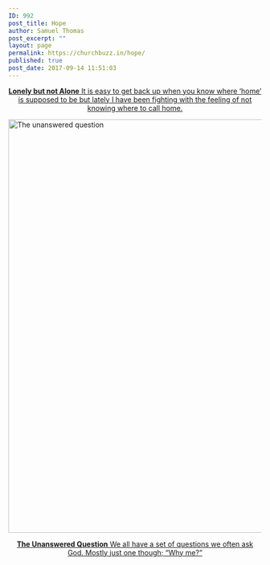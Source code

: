 ```yaml
---
ID: 992
post_title: Hope
author: Samuel Thomas
post_excerpt: ""
layout: page
permalink: https://churchbuzz.in/hope/
published: true
post_date: 2017-09-14 11:51:03
---
```

<div id="pl-992"  class="panel-layout" ><div id="pg-992-0"  class="panel-grid panel-no-style"  data-style="{&quot;background_display&quot;:&quot;tile&quot;}" ><div id="pgc-992-0-0"  class="panel-grid-cell"  data-weight="1" ><div id="panel-992-0-0-0" class="so-panel widget widget_sow-hero panel-first-child panel-last-child" data-index="0" data-style="{&quot;background_display&quot;:&quot;tile&quot;}" ><div class="so-widget-sow-hero so-widget-sow-hero-default-6c831ae5c8ec"><div class="sow-slider-base " style="display: none"><ul class="sow-slider-images" data-settings="{&quot;pagination&quot;:true,&quot;speed&quot;:800,&quot;timeout&quot;:8000,&quot;swipe&quot;:true}">		<li class="sow-slider-image  sow-slider-image-cover" style="background-color: #333333;background-image: url(http://churchbuzz.in/wp-content/uploads/2016/02/woman-918544_960_720.jpg)" >
					<div class="sow-slider-image-container">
			<div class="sow-slider-image-wrapper">
				<h1 style="text-align: left;font-weight: bold">Waiting – pain or a blessing?</h1>
<div class="sow-hero-buttons" style="text-align: left"><div class="so-widget-sow-button so-widget-sow-button-wire-ed457bca6874"><div class="ow-button-base ow-button-align-left">
	<a href="http://churchbuzz.in/waiting-pain-or-a-blessing/" >
		<span>
			
			READ MORE		</span>
	</a>
</div>
</div></div>			</div>
		</div>
				</li>
		</ul>				<ol class="sow-slider-pagination">
											<li><a href="#" data-goto="0">1</a></li>
									</ol>

				<div class="sow-slide-nav sow-slide-nav-next">
					<a href="#" data-goto="next" data-action="next">
						<em class="sow-sld-icon-thin-right"></em>
					</a>
				</div>

				<div class="sow-slide-nav sow-slide-nav-prev">
					<a href="#" data-goto="previous" data-action="prev">
						<em class="sow-sld-icon-thin-left"></em>
					</a>
				</div>
				</div></div></div></div></div><div id="pg-992-1"  class="panel-grid panel-no-style" ><div id="pgc-992-1-0"  class="panel-grid-cell"  data-weight="1" ><div id="panel-992-1-0-0" class="so-panel widget widget_sow-headline panel-first-child panel-last-child" data-index="1" data-style="{&quot;background_image_attachment&quot;:false,&quot;background_display&quot;:&quot;tile&quot;}" ><div class="so-widget-sow-headline so-widget-sow-headline-default-6d9d6968eb5d"><div class="sow-headline-container ">
	<h3 class='sow-sub-headline'>The LORD delights in those who fear him, who put their hope in his unfailing love. - Psalms 147:11</h3></div></div></div></div></div><div id="pg-992-2"  class="panel-grid panel-no-style" ><div id="pgc-992-2-0"  class="panel-grid-cell"  data-weight="0.5" ><div id="panel-992-2-0-0" class="so-panel widget widget_sow-image panel-first-child" data-index="2" data-style="{&quot;class&quot;:&quot;post-image&quot;,&quot;background_display&quot;:&quot;tile&quot;}" ><div class="post-image panel-widget-style panel-widget-style-for-992-2-0-0" ><div class="so-widget-sow-image so-widget-sow-image-default-a766b29992bf">

<div class="sow-image-container">
<a href="http://churchbuzz.in/lonely-but-not-alone/" >	<img src="http://churchbuzz.in/wp-content/uploads/2016/02/12118_Man_on_shore.jpg" width="900" height="595" srcset="https://i1.wp.com/churchbuzz.in/wp-content/uploads/2016/02/12118_Man_on_shore.jpg?w=900 900w, https://i1.wp.com/churchbuzz.in/wp-content/uploads/2016/02/12118_Man_on_shore.jpg?resize=300%2C198 300w, https://i1.wp.com/churchbuzz.in/wp-content/uploads/2016/02/12118_Man_on_shore.jpg?resize=768%2C508 768w, https://i1.wp.com/churchbuzz.in/wp-content/uploads/2016/02/12118_Man_on_shore.jpg?resize=450%2C298 450w" title="Lonely but not alone" 		class="so-widget-image"/>
</a></div>

</div></div></div><div id="panel-992-2-0-1" class="so-panel widget widget_sow-editor panel-last-child" data-index="3" data-style="{&quot;background_display&quot;:&quot;tile&quot;}" ><div class="so-widget-sow-editor so-widget-sow-editor-base">
<div class="siteorigin-widget-tinymce textwidget">
	<p style="text-align: center;"><a href="http://churchbuzz.in/lonely-but-not-alone/"><strong>Lonely but not Alone</strong>
It is easy to get back up when you know where ‘home’ is supposed to be but lately I have been fighting with the feeling of not knowing where to call home.</a></p></div>
</div></div></div><div id="pgc-992-2-1"  class="panel-grid-cell"  data-weight="0.5" ><div id="panel-992-2-1-0" class="so-panel widget widget_sow-image panel-first-child" data-index="4" data-style="{&quot;class&quot;:&quot;post-image&quot;,&quot;background_display&quot;:&quot;tile&quot;}" ><div class="post-image panel-widget-style panel-widget-style-for-992-2-1-0" ><div class="so-widget-sow-image so-widget-sow-image-default-813df796d9b1">

<div class="sow-image-container">
<a href="http://churchbuzz.in/the-unanswered-question/" >	<img src="http://churchbuzz.in/wp-content/uploads/2016/04/unlucky-01.jpg" width="900" height="823" srcset="https://i1.wp.com/churchbuzz.in/wp-content/uploads/2016/04/unlucky-01.jpg?w=900 900w, https://i1.wp.com/churchbuzz.in/wp-content/uploads/2016/04/unlucky-01.jpg?resize=300%2C274 300w, https://i1.wp.com/churchbuzz.in/wp-content/uploads/2016/04/unlucky-01.jpg?resize=768%2C702 768w, https://i1.wp.com/churchbuzz.in/wp-content/uploads/2016/04/unlucky-01.jpg?resize=450%2C412 450w" title="The unanswered question" 		class="so-widget-image"/>
</a></div>

</div></div></div><div id="panel-992-2-1-1" class="so-panel widget widget_sow-editor panel-last-child" data-index="5" data-style="{&quot;background_display&quot;:&quot;tile&quot;}" ><div class="so-widget-sow-editor so-widget-sow-editor-base">
<div class="siteorigin-widget-tinymce textwidget">
	<p style="text-align: center;"><a href="http://churchbuzz.in/the-unanswered-question/"><strong>The Unanswered Question</strong>
We all have a set of questions we often ask God. Mostly just one though; “Why me?”</a></p></div>
</div></div></div></div><div id="pg-992-3"  class="panel-grid panel-no-style"  data-style="{&quot;background_display&quot;:&quot;tile&quot;,&quot;bottom_margin&quot;:&quot;30px&quot;,&quot;cell_alignment&quot;:&quot;flex-start&quot;}" ><div id="pgc-992-3-0"  class="panel-grid-cell"  data-weight="1" ><div id="panel-992-3-0-0" class="so-panel widget widget_sow-hero panel-first-child panel-last-child" data-index="6" data-style="{&quot;background_display&quot;:&quot;tile&quot;}" ><div class="so-widget-sow-hero so-widget-sow-hero-default-6c831ae5c8ec"><div class="sow-slider-base " style="display: none"><ul class="sow-slider-images" data-settings="{&quot;pagination&quot;:true,&quot;speed&quot;:800,&quot;timeout&quot;:8000,&quot;swipe&quot;:true}">		<li class="sow-slider-image  sow-slider-image-cover" style="background-color: #333333;background-image: url(http://churchbuzz.in/wp-content/uploads/2015/10/a-woman-of-samaria-e1451726882921.jpg)" >
					<div class="sow-slider-image-container">
			<div class="sow-slider-image-wrapper">
				<h1 style="text-align: left;font-weight: bold">The Outcast</h1>
<div class="sow-hero-buttons" style="text-align: left"><div class="so-widget-sow-button so-widget-sow-button-wire-ed457bca6874"><div class="ow-button-base ow-button-align-left">
	<a href="http://churchbuzz.in/the-outcast/" >
		<span>
			
			READ MORE		</span>
	</a>
</div>
</div></div>			</div>
		</div>
				</li>
		</ul>				<ol class="sow-slider-pagination">
											<li><a href="#" data-goto="0">1</a></li>
									</ol>

				<div class="sow-slide-nav sow-slide-nav-next">
					<a href="#" data-goto="next" data-action="next">
						<em class="sow-sld-icon-thin-right"></em>
					</a>
				</div>

				<div class="sow-slide-nav sow-slide-nav-prev">
					<a href="#" data-goto="previous" data-action="prev">
						<em class="sow-sld-icon-thin-left"></em>
					</a>
				</div>
				</div></div></div></div></div><div id="pg-992-4"  class="panel-grid panel-no-style"  data-style="{&quot;background_display&quot;:&quot;tile&quot;,&quot;cell_alignment&quot;:&quot;flex-start&quot;}" ><div id="pgc-992-4-0"  class="panel-grid-cell"  data-weight="1" ><div id="panel-992-4-0-0" class="so-panel widget widget_sow-headline panel-first-child" data-index="7" data-style="{&quot;background_display&quot;:&quot;tile&quot;}" ><div class="so-widget-sow-headline so-widget-sow-headline-default-6d9d6968eb5d"><div class="sow-headline-container ">
	<h3 class='sow-sub-headline'>Related Articles</h3></div></div></div><div id="panel-992-4-0-1" class="so-panel widget widget_sow-post-carousel panel-last-child" data-index="8" data-style="{&quot;background_display&quot;:&quot;tile&quot;}" ><div class="so-widget-sow-post-carousel so-widget-sow-post-carousel-default-971e41e9e54d">
	<div class="sow-carousel-title">
		
		<a href="#" class="sow-carousel-next" title="Next"></a>
		<a href="#" class="sow-carousel-previous" title="Previous"></a>
	</div>

	<div class="sow-carousel-container">

		<a href="#" class="sow-carousel-previous" title="Previous"></a>

		<a href="#" class="sow-carousel-next" title="Next"></a>

		<div class="sow-carousel-wrapper"
		     data-found-posts="8"
		     data-ajax-url="http://churchbuzz.in/wp-admin/admin-ajax.php?_widgets_nonce=f791314813"
			>
			<ul class="sow-carousel-items">
					<li class="sow-carousel-item">
		<div class="sow-carousel-thumbnail">
							<a href="http://churchbuzz.in/hope-and-expectation/" style="background-image: url(http://churchbuzz.in/wp-content/uploads/2016/09/25307_Crisis_of_Contentment_Slide-1.jpg)">
					<span class="overlay"></span>
				</a>
					</div>
		<h3><a href="http://churchbuzz.in/hope-and-expectation/">Hope and Expectation</a></h3>
	</li>
	<li class="sow-carousel-item">
		<div class="sow-carousel-thumbnail">
							<a href="http://churchbuzz.in/victorious-in-trials-and-temptations/" style="background-image: url(http://churchbuzz.in/wp-content/uploads/2016/04/6504_Addicted-272x182.jpg)">
					<span class="overlay"></span>
				</a>
					</div>
		<h3><a href="http://churchbuzz.in/victorious-in-trials-and-temptations/">Victorious in Trials and Temptations</a></h3>
	</li>
	<li class="sow-carousel-item">
		<div class="sow-carousel-thumbnail">
							<a href="http://churchbuzz.in/love-notes-in-the-sky/" style="background-image: url(http://churchbuzz.in/wp-content/uploads/2016/05/image-e1462363470542.jpeg)">
					<span class="overlay"></span>
				</a>
					</div>
		<h3><a href="http://churchbuzz.in/love-notes-in-the-sky/">Love Notes In the Sky</a></h3>
	</li>
	<li class="sow-carousel-item">
		<div class="sow-carousel-thumbnail">
							<a href="http://churchbuzz.in/the-unanswered-question/" style="background-image: url(http://churchbuzz.in/wp-content/uploads/2016/04/unlucky-01-1-1.jpg)">
					<span class="overlay"></span>
				</a>
					</div>
		<h3><a href="http://churchbuzz.in/the-unanswered-question/">The Unanswered question</a></h3>
	</li>
	<li class="sow-carousel-item">
		<div class="sow-carousel-thumbnail">
							<a href="http://churchbuzz.in/how-the-friction-on-the-road-gets-me-home/" style="background-image: url(http://churchbuzz.in/wp-content/uploads/2016/04/friction.jpg)">
					<span class="overlay"></span>
				</a>
					</div>
		<h3><a href="http://churchbuzz.in/how-the-friction-on-the-road-gets-me-home/">How the friction on the road gets me home?</a></h3>
	</li>
	<li class="sow-carousel-item">
		<div class="sow-carousel-thumbnail">
							<a href="http://churchbuzz.in/hold-on-and-be-strong/" style="background-image: url(http://churchbuzz.in/wp-content/uploads/2016/03/8554_Hold_on_1.jpg)">
					<span class="overlay"></span>
				</a>
					</div>
		<h3><a href="http://churchbuzz.in/hold-on-and-be-strong/">Hold on and be strong</a></h3>
	</li>
	<li class="sow-carousel-item">
		<div class="sow-carousel-thumbnail">
							<a href="http://churchbuzz.in/lonely-but-not-alone/" style="background-image: url(http://churchbuzz.in/wp-content/uploads/2016/02/12118_Man_on_shore.jpg)">
					<span class="overlay"></span>
				</a>
					</div>
		<h3><a href="http://churchbuzz.in/lonely-but-not-alone/">Lonely but not Alone</a></h3>
	</li>
	<li class="sow-carousel-item">
		<div class="sow-carousel-thumbnail">
							<a href="http://churchbuzz.in/waiting-pain-or-a-blessing/" style="background-image: url(http://churchbuzz.in/wp-content/uploads/2016/02/woman-918544_960_720.jpg)">
					<span class="overlay"></span>
				</a>
					</div>
		<h3><a href="http://churchbuzz.in/waiting-pain-or-a-blessing/">Waiting &#8211; pain or a blessing?</a></h3>
	</li>
			</ul>
		</div>
	</div>
	<input type="hidden" name="instance_hash" value="18d21f4c"/>
</div></div></div></div></div>